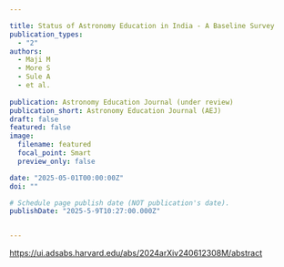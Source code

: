 ```yaml
---

title: Status of Astronomy Education in India - A Baseline Survey
publication_types:
  - "2"
authors:
  - Maji M
  - More S
  - Sule A
  - et al.
  
publication: Astronomy Education Journal (under review)
publication_short: Astronomy Education Journal (AEJ)
draft: false
featured: false
image:
  filename: featured
  focal_point: Smart
  preview_only: false

date: "2025-05-01T00:00:00Z"
doi: ""

# Schedule page publish date (NOT publication's date).
publishDate: "2025-5-9T10:27:00.000Z"


---
```

<https://ui.adsabs.harvard.edu/abs/2024arXiv240612308M/abstract>

